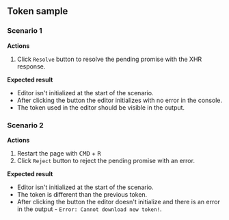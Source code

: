 ## Token sample

### Scenario 1

**Actions**
1. Click `Resolve` button to resolve the pending promise with the XHR response.

**Expected result**
* Editor isn't initialized at the start of the scenario.
* After clicking the button the editor initializes with no error in the console.
* The token used in the editor should be visible in the output.

### Scenario 2

**Actions**
1. Restart the page with <kbd>CMD</kbd> + <kbd>R</kbd>
1. Click `Reject` button to reject the pending promise with an error.

**Expected result**
* Editor isn't initialized at the start of the scenario.
* The token is different than the previous token.
* After clicking the button the editor doesn't initialize and there is an error in the output - `Error: Cannot download new token!`.

